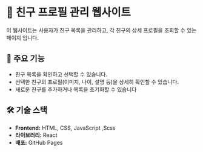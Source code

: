 # 📖 친구 프로필 관리 웹사이트

이 웹사이트는 사용자가 친구 목록을 관리하고, 각 친구의 상세 프로필을 조회할 수 있는 페이지 입니다.

## 🎯 주요 기능
- 친구 목록을 확인하고 선택할 수 있습니다.
- 선택한 친구의 프로필(이미지, 나이, 설명 등)을 상세히 확인할 수 있습니다.
- 새로운 친구를 추가하거나 목록을 초기화할 수 있습니다

## 🛠️ 기술 스택
- **Frontend:** HTML, CSS, JavaScript ,Scss
- **라이브러리:** React
- **배포:** GitHub Pages
